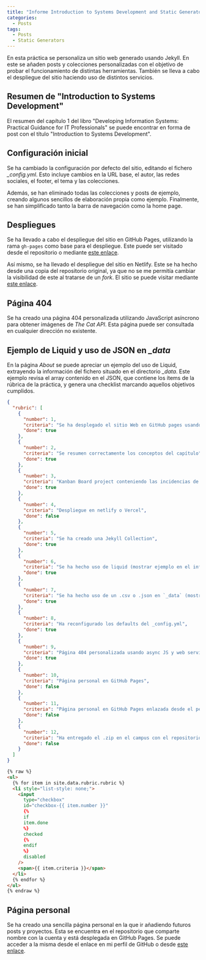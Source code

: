 ```yaml
---
title: "Informe Introduction to Systems Development and Static Generators"
categories:
  - Posts
tags:
  - Posts
  - Static Generators
---
```


En esta práctica se personaliza un sitio web generado usando Jekyll. En este se añaden posts y colecciones personalizadas con el objetivo de probar el funcionamiento de distintas herramientas. También se lleva a cabo el despliegue del sitio haciendo uso de distintos servicios.

## Resumen de "Introduction to Systems Development"

El resumen del capítulo 1 del libro "Developing Information Systems: Practical Guidance for IT Professionals" se puede encontrar en forma de post con el título "Introduction to Systems Development".

## Configuración inicial

Se ha cambiado la configuración por defecto del sitio, editando el fichero _\_config.yml_. Esto incluye cambios en la URL base, el autor, las redes sociales, el footer, el tema y las colecciones.

Además, se han eliminado todas las colecciones y posts de ejemplo, creando algunos sencillos de elaboración propia como ejemplo. Finalmente, se han simplificado tanto la barra de navegación como la home page.

## Despliegues

Se ha llevado a cabo el despliegue del sitio en GitHub Pages, utilizando la rama `gh-pages` como base para el despliegue. Este puede ser visitado desde el repositorio o mediante [este enlace](https://ull-mii-sytws-2425.github.io/intro2sd-daniel-jorge-acosta-alu0101239187/).

Así mismo, se ha llevado el despliegue del sitio en Netlify. Este se ha hecho desde una copia del repositorio original, ya que no se me permitía cambiar la visibilidad de este al tratarse de un _fork_. El sitio se puede visitar mediante [este enlace](https://intro2sd-daniel-jorge-acosta-alu01012.netlify.app).

## Página 404

Se ha creado una página 404 personalizada utilizando JavaScript asíncrono para obtener imágenes de _The Cat API_. Esta página puede ser consultada en cualquier dirección no existente.

## Ejemplo de Liquid y uso de JSON en _\_data_

En la página _About_ se puede apreciar un ejemplo del uso de Liquid, extrayendo la información del fichero situado en el directorio _\_data_. Este ejemplo revisa el array contenido en el JSON, que contiene los ítems de la rúbrica de la práctica, y genera una checklist marcando aquellos objetivos cumplidos.

```json
{
  "rubric": [
    {
      "number": 1,
      "criteria": "Se ha desplegado el sitio Web en GitHub pages usando Jekyll",
      "done": true
    },
    {
      "number": 2,
      "criteria": "Se resumen correctamente los conceptos del capítulo",
      "done": true
    },
    {
      "number": 3,
      "criteria": "Kanban Board project conteniendo las incidencias de la rúbrica",
      "done": true
    },
    {
      "number": 4,
      "criteria": "Despliegue en netlify o Vercel",
      "done": false
    },
    {
      "number": 5,
      "criteria": "Se ha creado una Jekyll Collection",
      "done": true
    },
    {
      "number": 6,
      "criteria": "Se ha hecho uso de liquid (mostrar ejemplo en el informe)",
      "done": true
    },
    {
      "number": 7,
      "criteria": "Se ha hecho uso de un .csv o .json en `_data` (mostrar ejemplo en el informe)",
      "done": true
    },
    {
      "number": 8,
      "criteria": "Ha reconfigurado los defaults del _config.yml",
      "done": true
    },
    {
      "number": 9,
      "criteria": "Página 404 personalizada usando async JS y web services",
      "done": true
    },
    {
      "number": 10,
      "criteria": "Página personal en GitHub Pages",
      "done": false
    },
    {
      "number": 11,
      "criteria": "Página personal en GitHub Pages enlazada desde el perfil GitHub del alumno",
      "done": false
    },
    {
      "number": 12,
      "criteria": "Ha entregado el .zip en el campus con el repositorio",
      "done": false
    }
  ]
}
```

```html
{% raw %}
<ul>
  {% for item in site.data.rubric.rubric %}
  <li style="list-style: none;">
    <input
      type="checkbox"
      id="checkbox-{{ item.number }}"
      {%
      if
      item.done
      %}
      checked
      {%
      endif
      %}
      disabled
    />
    <span>{{ item.criteria }}</span>
  </li>
  {% endfor %}
</ul>
{% endraw %}
```

## Página personal

Se ha creado una sencilla página personal en la que ir añadiendo futuros posts y proyectos. Esta se encuentra en el repositorio que comparte nombre con la cuenta y está desplegada en GitHub Pages. Se puede acceder a la misma desde el enlace en mi perfil de GitHub o desde [este enlace](https://alu0101239187.github.io/alu0101239187/).
